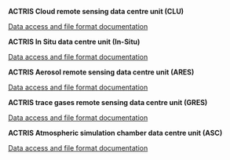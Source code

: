 **ACTRIS Cloud remote sensing data centre unit (CLU)**

[Data access and file format documentation](https://actris-cloudnet.github.io/cloudnetpy/fileformat.html)

**ACTRIS In Situ data centre unit (In-Situ)**

[Data access and file format documentation](https://ebas.nilu.no/data-access/)

**ACTRIS Aerosol remote sensing data centre unit (ARES)**

[Data access and file format documentation](https://docs.scc.imaa.cnr.it/en/latest/)

**ACTRIS trace gases remote sensing data centre unit (GRES)**

[Data access and file format documentation](https://gres.aeris-data.fr/documents/)

**ACTRIS Atmospheric simulation chamber data centre unit (ASC)**

[Data access and file format documentation](https://data.eurochamp.org/)
